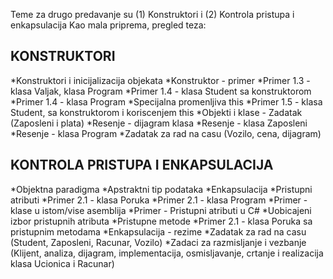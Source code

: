 Teme za drugo predavanje su (1) Konstruktori i (2) Kontrola pristupa i enkapsulacija
Kao mala priprema, pregled teza:
## KONSTRUKTORI
*Konstruktori i inicijalizacija objekata
*Konstruktor - primer
*Primer 1.3 - klasa Valjak, klasa Program
*Primer 1.4 - klasa Student sa konstruktorom
*Primer 1.4 - klasa Program
*Specijalna promenljiva this
*Primer 1.5 - klasa Student, sa konstruktorom i koriscenjem this
*Objekti i klase - Zadatak (Zaposleni i plata)
*Resenje - dijagram klasa
*Resenje - klasa Zaposleni
*Resenje - klasa Program
*Zadatak za rad na casu (Vozilo, cena, dijagram)
## KONTROLA PRISTUPA I ENKAPSULACIJA
*Objektna paradigma
*Apstraktni tip podataka
*Enkapsulacija
*Pristupni atributi
*Primer 2.1 - klasa Poruka
*Primer 2.1 - klasa Program
*Primer - klase u istom/vise asemblija
*Primer - Pristupni atributi u C#
*Uobicajeni izbor pristupnih atributa
*Pristupne metode
*Primer 2.1 - klasa Poruka sa pristupnim metodama
*Enkapsulacija - rezime
*Zadatak za rad na casu (Student, Zaposleni, Racunar, Vozilo)
*Zadaci za razmisljanje i vezbanje (Klijent, analiza, dijagram, implementacija, osmisljavanje, crtanje i realizacija klasa Ucionica i Racunar)
